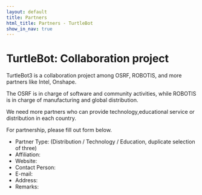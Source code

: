 ```yaml
---
layout: default
title: Partners
html_title: Partners - TurtleBot
show_in_nav: true
---
```


# TurtleBot: Collaboration project

TurtleBot3 is a collaboration project among OSRF, ROBOTIS, and more partners like Intel, Onshape.

The OSRF is in charge of software and community activities, while ROBOTIS is in charge of manufacturing and global distribution.

We need more partners who can provide technology,educational service or distribution in each country.

For partnership, please fill out form below.

- Partner Type: (Distribution / Technology / Education, duplicate selection of three)
- Affiliation:
- Website:
- Contact Person:  
- E-mail:
- Address:
- Remarks:
